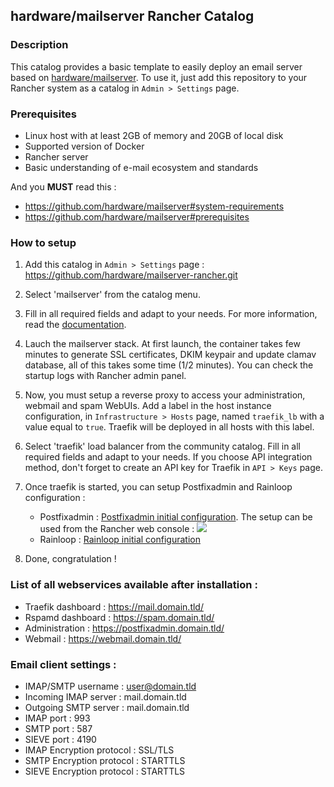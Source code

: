 ## hardware/mailserver Rancher Catalog

### Description

This catalog provides a basic template to easily deploy an email server based on [hardware/mailserver](https://github.com/hardware/mailserver). To use it, just add this repository to your Rancher system as a catalog in `Admin > Settings` page.

### Prerequisites

* Linux host with at least 2GB of memory and 20GB of local disk
* Supported version of Docker
* Rancher server
* Basic understanding of e-mail ecosystem and standards

And you **MUST** read this :

* https://github.com/hardware/mailserver#system-requirements
* https://github.com/hardware/mailserver#prerequisites


### How to setup

1. Add this catalog in `Admin > Settings` page : https://github.com/hardware/mailserver-rancher.git

2. Select 'mailserver' from the catalog menu.

3. Fill in all required fields and adapt to your needs. For more information, read the [documentation](https://github.com/hardware/mailserver).

4. Lauch the mailserver stack. At first launch, the container takes few minutes to generate SSL certificates, DKIM keypair and update clamav database, all of this takes some time (1/2 minutes). You can check the startup logs with Rancher admin panel.

5. Now, you must setup a reverse proxy to access your administration, webmail and spam WebUIs. Add a label in the host instance configuration, in `Infrastructure > Hosts` page, named `traefik_lb` with a value equal to `true`. Traefik will be deployed in all hosts with this label.

6. Select 'traefik' load balancer from the community catalog. Fill in all required fields and adapt to your needs. If you choose API integration method, don't forget to create an API key for Traefik in `API > Keys` page.

7. Once traefik is started, you can setup Postfixadmin and Rainloop configuration :
    * Postfixadmin : [Postfixadmin initial configuration](https://github.com/hardware/mailserver/wiki/Postfixadmin-initial-configuration). The setup can be used from the Rancher web console :
    ![](https://i.imgur.com/9fVKVPd.png)
    * Rainloop : [Rainloop initial configuration](https://github.com/hardware/mailserver/wiki/Rainloop-initial-configuration)

8. Done, congratulation !

### List of all webservices available after installation :

* Traefik dashboard : https://mail.domain.tld/
* Rspamd dashboard : https://spam.domain.tld/
* Administration : https://postfixadmin.domain.tld/
* Webmail : https://webmail.domain.tld/

### Email client settings :

* IMAP/SMTP username : user@domain.tld
* Incoming IMAP server : mail.domain.tld
* Outgoing SMTP server : mail.domain.tld
* IMAP port : 993
* SMTP port : 587
* SIEVE port : 4190
* IMAP Encryption protocol : SSL/TLS
* SMTP Encryption protocol : STARTTLS
* SIEVE Encryption protocol : STARTTLS
